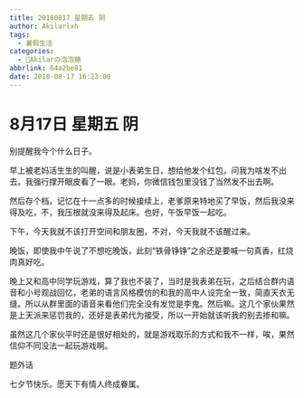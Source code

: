```yaml
---
title: 20180817 星期五 阴
author: Akilarlxh
tags:
  - 暑假生活
categories:
  - 🍬Akilarの泡泡糖
abbrlink: 64a2be81
date: 2018-08-17 16:23:00
---
```

# 8月17日 星期五 阴

别提醒我今个什么日子。

早上被老妈活生生的叫醒，说是小表弟生日，想给他发个红包，问我为啥发不出去。我强行撑开眼皮看了一眼。老妈，你微信钱包里没钱了当然发不出去啊。

然后存个档，记忆在十一点多的时候接续上，老爹原来特地买了早饭，然后我没来得及吃，不，我压根就没来得及起床。也好，午饭早饭一起吃。

下午，今天我就不该打开空间和朋友圈，不对，今天我就不该醒过来。

晚饭，即使我中午说了不想吃晚饭，此刻“铁骨铮铮”之余还是要喊一句真香，红烧肉真好吃。

晚上又和高中同学玩游戏，算了我也不装了，当时是我表弟在玩，之后结合群内语音和小号观战回忆，老弟的语言风格模仿的和我的高中人设完全一致，简直天衣无缝。所以从群里面的语音来看他们完全没有发觉是李鬼。然后嘛。这几个家伙果然是上天派来惩罚我的，还好是表弟代为接受，所以一开始就该听我的别去掺和嘛。

虽然这几个家伙平时还是很好相处的，就是游戏取乐的方式和我不一样，唉，果然信仰不同没法一起玩游戏啊。

题外话

七夕节快乐。愿天下有情人终成眷属。